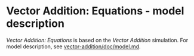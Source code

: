 # Vector Addition: Equations - model description

_Vector Addition: Equations_ is based on the _Vector Addition_ simulation.
For model description, see [vector-addition/doc/model.md](https://github.com/phetsims/vector-addition/blob/master/doc/model.md).
